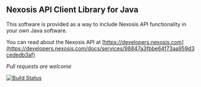 ## Nexosis API Client Library for Java
This software is provided as a way to include Nexosis API functionality in your own Java software.

You can read about the Nexosis API at [https://developers.nexosis.com](https://developers.nexosis.com/docs/services/98847a3fbbe64f73aa959d3cededb3af)

*Pull requests are welcome*

[![Build Status](https://travis-ci.org/Nexosis/nexosisclient-java.svg?branch=master)](https://github.com/Nexosis/nexosisclient-java)